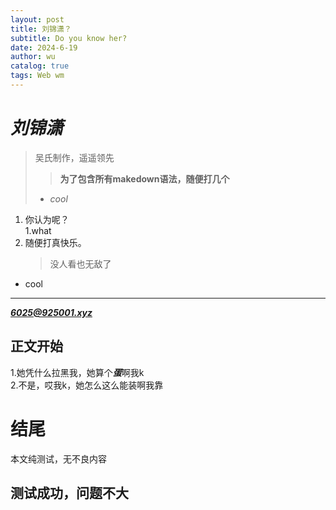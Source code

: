 ```yaml
---
layout: post
title: 刘锦潇？
subtitle: Do you know her?
date: 2024-6-19
author: wu
catalog: true
tags: Web wm
---
```


# ***刘锦潇***
> 吴氏制作，遥遥领先
> 
>>**为了包含所有makedown语法，随便打几个**
> - *cool*  

1. 你认为呢？  
    1.what
2. 随便打真快乐。  
    >没人看也无敌了  

* cool  
***
***<6025@925001.xyz>***

## 正文开始
1.她凭什么拉黑我，她算个***蛋***啊我k  
2.不是，哎我k，她怎么这么能装啊我靠
# 结尾
本文纯测试，无不良内容  
## 测试成功，问题不大
